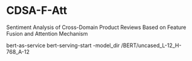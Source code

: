 # CDSA-F-Att
Sentiment Analysis of Cross-Domain Product Reviews Based on Feature Fusion and Attention Mechanism

bert-as-service
bert-serving-start -model_dir /BERT/uncased_L-12_H-768_A-12
